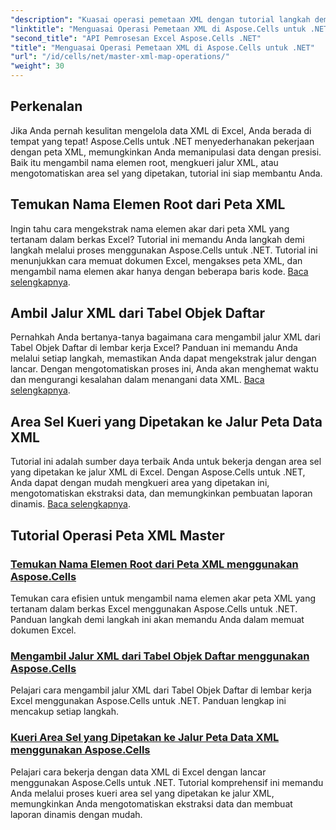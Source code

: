 ```yaml
---
"description": "Kuasai operasi pemetaan XML dengan tutorial langkah demi langkah. Ambil elemen root, kueri jalur XML, dan petakan area sel dalam file Excel dengan mudah."
"linktitle": "Menguasai Operasi Pemetaan XML di Aspose.Cells untuk .NET"
"second_title": "API Pemrosesan Excel Aspose.Cells .NET"
"title": "Menguasai Operasi Pemetaan XML di Aspose.Cells untuk .NET"
"url": "/id/cells/net/master-xml-map-operations/"
"weight": 30
---
```


## Perkenalan

Jika Anda pernah kesulitan mengelola data XML di Excel, Anda berada di tempat yang tepat! Aspose.Cells untuk .NET menyederhanakan pekerjaan dengan peta XML, memungkinkan Anda memanipulasi data dengan presisi. Baik itu mengambil nama elemen root, mengkueri jalur XML, atau mengotomatiskan area sel yang dipetakan, tutorial ini siap membantu Anda.

## Temukan Nama Elemen Root dari Peta XML  
Ingin tahu cara mengekstrak nama elemen akar dari peta XML yang tertanam dalam berkas Excel? Tutorial ini memandu Anda langkah demi langkah melalui proses menggunakan Aspose.Cells untuk .NET. Tutorial ini menunjukkan cara memuat dokumen Excel, mengakses peta XML, dan mengambil nama elemen akar hanya dengan beberapa baris kode. [Baca selengkapnya](./find-root-element-name-from-xml-map/).

## Ambil Jalur XML dari Tabel Objek Daftar  
Pernahkah Anda bertanya-tanya bagaimana cara mengambil jalur XML dari Tabel Objek Daftar di lembar kerja Excel? Panduan ini memandu Anda melalui setiap langkah, memastikan Anda dapat mengekstrak jalur dengan lancar. Dengan mengotomatiskan proses ini, Anda akan menghemat waktu dan mengurangi kesalahan dalam menangani data XML. [Baca selengkapnya](./retrieve-xml-path-from-list-object-table/).

## Area Sel Kueri yang Dipetakan ke Jalur Peta Data XML  
Tutorial ini adalah sumber daya terbaik Anda untuk bekerja dengan area sel yang dipetakan ke jalur XML di Excel. Dengan Aspose.Cells untuk .NET, Anda dapat dengan mudah mengkueri area yang dipetakan ini, mengotomatiskan ekstraksi data, dan memungkinkan pembuatan laporan dinamis. [Baca selengkapnya](./query-cell-areas-mapped-to-xml-data-map-path/).

## Tutorial Operasi Peta XML Master
### [Temukan Nama Elemen Root dari Peta XML menggunakan Aspose.Cells](./find-root-element-name-from-xml-map/)
Temukan cara efisien untuk mengambil nama elemen akar peta XML yang tertanam dalam berkas Excel menggunakan Aspose.Cells untuk .NET. Panduan langkah demi langkah ini akan memandu Anda dalam memuat dokumen Excel.
### [Mengambil Jalur XML dari Tabel Objek Daftar menggunakan Aspose.Cells](./retrieve-xml-path-from-list-object-table/)
Pelajari cara mengambil jalur XML dari Tabel Objek Daftar di lembar kerja Excel menggunakan Aspose.Cells untuk .NET. Panduan lengkap ini mencakup setiap langkah.
### [Kueri Area Sel yang Dipetakan ke Jalur Peta Data XML menggunakan Aspose.Cells](./query-cell-areas-mapped-to-xml-data-map-path/)
Pelajari cara bekerja dengan data XML di Excel dengan lancar menggunakan Aspose.Cells untuk .NET. Tutorial komprehensif ini memandu Anda melalui proses kueri area sel yang dipetakan ke jalur XML, memungkinkan Anda mengotomatiskan ekstraksi data dan membuat laporan dinamis dengan mudah.